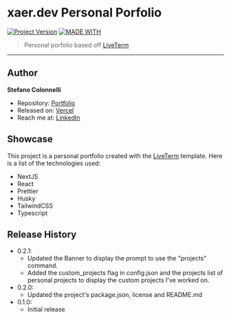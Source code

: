 # xaer.dev Personal Porfolio
[![Project Version][version-image]][version-url]
[![MADE WITH][Frontend-image]][Frontend-url]

> Personal porfolio based off [LiveTerm][liveterm-url]

---
## Author
**Stefano Colonnelli**
* Repository: [Portfolio][xaerdev-repo-url]
* Released on: [Vercel][vercel-url]
* Reach me at: [LinkedIn][linkedin-url]

## Showcase

This project is a personal portfolio created with the [LiveTerm][liveterm-url] template.
Here is a list of the technologies used:

* NextJS
* React
* Prettier
* Husky
* TailwindCSS
* Typescript

## Release History
* 0.2.1:
  * Updated the Banner to display the prompt to use the "projects" command.
  * Added the custom_projects flag in config.json and the projects list of personal projects to display the custom projects I've worked on.
* 0.2.0:
  * Updated the project's package.json, license and README.md
* 0.1.0:
  * Initial release

[version-image]: https://img.shields.io/badge/Version-0.2.1-brightgreen?style=for-the-badge&logo=appveyor
[version-url]: https://img.shields.io/badge/version-0.2.1-green
[Frontend-image]: https://img.shields.io/badge/Made%20with-NextJS-green?style=for-the-badge&logo=appveyor
[Frontend-url]:  https://img.shields.io/badge/Made%20with-NextJS-green
[liveterm-url]: https://github.com/Cveinnt/LiveTerm
[xaerdev-repo]: Portfolio
[xaerdev-repo-url]: https://github.com/XAER/portfolio
[vercel-url]: https://vercel.com
[linkedin-url]: https://www.linkedin.com/in/colonnelli-stefano/